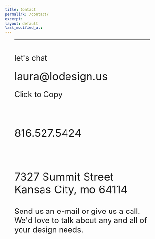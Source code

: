 ```yaml
---
title: Contact
permalink: /contact/
excerpt: 
layout: default
last_modified_at: 
---
```

<div class="row" style="margin: 15px 30px; border-top: solid 1px #2b2b2b; padding-top: 20px;">
    <div class="col-sm-6 col-lg-6" style="font-size: 25px;">
        <p>let's chat</p>
    </div>
    <div class="col-sm-6 col-lg-6" style="font-size: 25px;">
        <p></p>
    </div>
</div>
<div class="row" style="margin: 15px 30px;">
    <div class="col-sm-6 col-lg-6" style="font-size: 25px;">
        <p style="font-size: 35px; font-weight: normal; line-height: 0.5em;">laura@lodesign.us</p>
        <p>Click to Copy</p>
        <br>
        <p style="font-size: 35px; font-weight: normal;">816.527.5424</p>
        <br>
        <p style="font-size: 35px; font-weight: normal;">7327 Summit Street<br> Kansas City, mo 64114</p>
    </div>
    <div class="col-sm-6 col-lg-6" style="font-size: 25px;">
        <p>
            Send us an e-mail or give us a call. We'd love to talk about any and all of your design needs.
        </p>
    </div>
</div>

